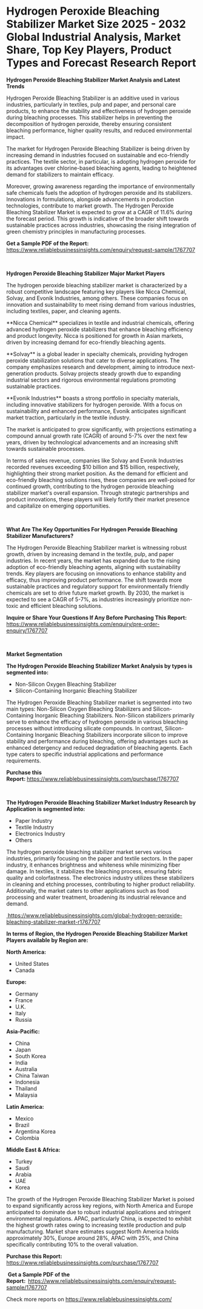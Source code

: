 <p><h1>Hydrogen Peroxide Bleaching Stabilizer Market Size 2025 - 2032 Global Industrial Analysis, Market Share, Top Key Players, Product Types and Forecast Research Report</h1></p><p><strong>Hydrogen Peroxide Bleaching Stabilizer Market Analysis and Latest Trends</strong></p>
<p><p>Hydrogen Peroxide Bleaching Stabilizer is an additive used in various industries, particularly in textiles, pulp and paper, and personal care products, to enhance the stability and effectiveness of hydrogen peroxide during bleaching processes. This stabilizer helps in preventing the decomposition of hydrogen peroxide, thereby ensuring consistent bleaching performance, higher quality results, and reduced environmental impact. </p><p>The market for Hydrogen Peroxide Bleaching Stabilizer is being driven by increasing demand in industries focused on sustainable and eco-friendly practices. The textile sector, in particular, is adopting hydrogen peroxide for its advantages over chlorine-based bleaching agents, leading to heightened demand for stabilizers to maintain efficacy. </p><p>Moreover, growing awareness regarding the importance of environmentally safe chemicals fuels the adoption of hydrogen peroxide and its stabilizers. Innovations in formulations, alongside advancements in production technologies, contribute to market growth. The Hydrogen Peroxide Bleaching Stabilizer Market is expected to grow at a CAGR of 11.6% during the forecast period. This growth is indicative of the broader shift towards sustainable practices across industries, showcasing the rising integration of green chemistry principles in manufacturing processes.</p></p>
<p><strong>Get a Sample PDF of the Report:&nbsp;</strong> <a href="https://www.reliablebusinessinsights.com/enquiry/request-sample/1767707?utm_campaign=3133&utm_medium=2&utm_source=Github&utm_content=ia&utm_term=03042025&utm_id=hydrogen-peroxide-bleaching-stabilizer">https://www.reliablebusinessinsights.com/enquiry/request-sample/1767707</a></p>
<p>&nbsp;</p>
<p><strong>Hydrogen Peroxide Bleaching Stabilizer Major Market Players</strong></p>
<p><p>The hydrogen peroxide bleaching stabilizer market is characterized by a robust competitive landscape featuring key players like Nicca Chemical, Solvay, and Evonik Industries, among others. These companies focus on innovation and sustainability to meet rising demand from various industries, including textiles, paper, and cleaning agents.</p><p>**Nicca Chemical** specializes in textile and industrial chemicals, offering advanced hydrogen peroxide stabilizers that enhance bleaching efficiency and product longevity. Nicca is positioned for growth in Asian markets, driven by increasing demand for eco-friendly bleaching agents.</p><p>**Solvay** is a global leader in specialty chemicals, providing hydrogen peroxide stabilization solutions that cater to diverse applications. The company emphasizes research and development, aiming to introduce next-generation products. Solvay projects steady growth due to expanding industrial sectors and rigorous environmental regulations promoting sustainable practices.</p><p>**Evonik Industries** boasts a strong portfolio in specialty materials, including innovative stabilizers for hydrogen peroxide. With a focus on sustainability and enhanced performance, Evonik anticipates significant market traction, particularly in the textile industry.</p><p>The market is anticipated to grow significantly, with projections estimating a compound annual growth rate (CAGR) of around 5-7% over the next few years, driven by technological advancements and an increasing shift towards sustainable processes.</p><p>In terms of sales revenue, companies like Solvay and Evonik Industries recorded revenues exceeding $10 billion and $15 billion, respectively, highlighting their strong market position. As the demand for efficient and eco-friendly bleaching solutions rises, these companies are well-poised for continued growth, contributing to the hydrogen peroxide bleaching stabilizer market's overall expansion. Through strategic partnerships and product innovations, these players will likely fortify their market presence and capitalize on emerging opportunities.</p></p>
<p>&nbsp;</p>
<p><strong>What Are The Key Opportunities For Hydrogen Peroxide Bleaching Stabilizer Manufacturers?</strong></p>
<p><p>The Hydrogen Peroxide Bleaching Stabilizer market is witnessing robust growth, driven by increasing demand in the textile, pulp, and paper industries. In recent years, the market has expanded due to the rising adoption of eco-friendly bleaching agents, aligning with sustainability trends. Key players are focusing on innovations to enhance stability and efficacy, thus improving product performance. The shift towards more sustainable practices and regulatory support for environmentally friendly chemicals are set to drive future market growth. By 2030, the market is expected to see a CAGR of 5-7%, as industries increasingly prioritize non-toxic and efficient bleaching solutions.</p></p>
<p><strong>Inquire or Share Your Questions If Any Before Purchasing This Report:</strong> <a href="https://www.reliablebusinessinsights.com/enquiry/pre-order-enquiry/1767707?utm_campaign=3133&utm_medium=2&utm_source=Github&utm_content=ia&utm_term=03042025&utm_id=hydrogen-peroxide-bleaching-stabilizer">https://www.reliablebusinessinsights.com/enquiry/pre-order-enquiry/1767707</a></p>
<p>&nbsp;</p>
<p><strong>Market Segmentation</strong></p>
<p><strong>The Hydrogen Peroxide Bleaching Stabilizer Market Analysis by types is segmented into:</strong></p>
<p><ul><li>Non-Silicon Oxygen Bleaching Stabilizer</li><li>Silicon-Containing Inorganic Bleaching Stabilizer</li></ul></p>
<p><p>The Hydrogen Peroxide Bleaching Stabilizer market is segmented into two main types: Non-Silicon Oxygen Bleaching Stabilizers and Silicon-Containing Inorganic Bleaching Stabilizers. Non-Silicon stabilizers primarily serve to enhance the efficacy of hydrogen peroxide in various bleaching processes without introducing silicate compounds. In contrast, Silicon-Containing Inorganic Bleaching Stabilizers incorporate silicon to improve stability and performance during bleaching, offering advantages such as enhanced detergency and reduced degradation of bleaching agents. Each type caters to specific industrial applications and performance requirements.</p></p>
<p><strong>Purchase this Report:&nbsp;</strong><a href="https://www.reliablebusinessinsights.com/purchase/1767707?utm_campaign=3133&utm_medium=2&utm_source=Github&utm_content=ia&utm_term=03042025&utm_id=hydrogen-peroxide-bleaching-stabilizer">https://www.reliablebusinessinsights.com/purchase/1767707</a></p>
<p>&nbsp;</p>
<p><strong>The Hydrogen Peroxide Bleaching Stabilizer Market Industry Research by Application is segmented into:</strong></p>
<p><ul><li>Paper Industry</li><li>Textile Industry</li><li>Electronics Industry</li><li>Others</li></ul></p>
<p><p>The hydrogen peroxide bleaching stabilizer market serves various industries, primarily focusing on the paper and textile sectors. In the paper industry, it enhances brightness and whiteness while minimizing fiber damage. In textiles, it stabilizes the bleaching process, ensuring fabric quality and colorfastness. The electronics industry utilizes these stabilizers in cleaning and etching processes, contributing to higher product reliability. Additionally, the market caters to other applications such as food processing and water treatment, broadening its industrial relevance and demand.</p></p>
<p><a href="https://www.reliablebusinessinsights.com/global-hydrogen-peroxide-bleaching-stabilizer-market-r1767707?utm_campaign=3133&utm_medium=2&utm_source=Github&utm_content=ia&utm_term=03042025&utm_id=hydrogen-peroxide-bleaching-stabilizer">&nbsp;https://www.reliablebusinessinsights.com/global-hydrogen-peroxide-bleaching-stabilizer-market-r1767707</a></p>
<p><strong>In terms of Region, the Hydrogen Peroxide Bleaching Stabilizer Market Players available by Region are:</strong></p>
<p>
    <p> <strong> North America: </strong>
        <ul>
            <li>United States</li>
            <li>Canada</li>
        </ul>
        </p> 
    <p> <strong> Europe: </strong>
        <ul>
            <li>Germany</li>
            <li>France</li>
            <li>U.K.</li>
            <li>Italy</li>
            <li>Russia</li>
        </ul>
        </p> 
    <p> <strong> Asia-Pacific: </strong>
        <ul>
            <li>China</li>
            <li>Japan</li>
            <li>South Korea</li>
            <li>India</li>
            <li>Australia</li>
            <li>China Taiwan</li>
            <li>Indonesia</li>
            <li>Thailand</li>
            <li>Malaysia</li>
        </ul>
        </p> 
    <p> <strong> Latin America: </strong>
        <ul>
            <li>Mexico</li>
            <li>Brazil</li>
            <li>Argentina Korea</li>
            <li>Colombia</li>
        </ul>
        </p> 
    <p> <strong> Middle East & Africa: </strong>
        <ul>
            <li>Turkey</li>
            <li>Saudi</li>
            <li>Arabia</li>
            <li>UAE</li>
            <li>Korea</li>
        </ul>
    </p>
    </p>
<p><p>The growth of the Hydrogen Peroxide Bleaching Stabilizer Market is poised to expand significantly across key regions, with North America and Europe anticipated to dominate due to robust industrial applications and stringent environmental regulations. APAC, particularly China, is expected to exhibit the highest growth rates owing to increasing textile production and pulp manufacturing. Market share estimates suggest North America holds approximately 30%, Europe around 28%, APAC with 25%, and China specifically contributing 10% to the overall valuation.</p></p>
<p><strong>Purchase this Report: </strong><a href="https://www.reliablebusinessinsights.com/purchase/1767707?utm_campaign=3133&utm_medium=2&utm_source=Github&utm_content=ia&utm_term=03042025&utm_id=hydrogen-peroxide-bleaching-stabilizer">https://www.reliablebusinessinsights.com/purchase/1767707</a></p>
<p>&nbsp;<strong>Get a Sample PDF of the Report:&nbsp;&nbsp;</strong><a href="https://www.reliablebusinessinsights.com/enquiry/request-sample/1767707?utm_campaign=3133&utm_medium=2&utm_source=Github&utm_content=ia&utm_term=03042025&utm_id=hydrogen-peroxide-bleaching-stabilizer">https://www.reliablebusinessinsights.com/enquiry/request-sample/1767707</a></p>
<p><strong></strong></p>
<p>Check more reports on <a href="https://www.reliablebusinessinsights.com/?utm_campaign=3133&utm_medium=2&utm_source=Github&utm_content=ia&utm_term=03042025&utm_id=hydrogen-peroxide-bleaching-stabilizer">https://www.reliablebusinessinsights.com/</a></p>